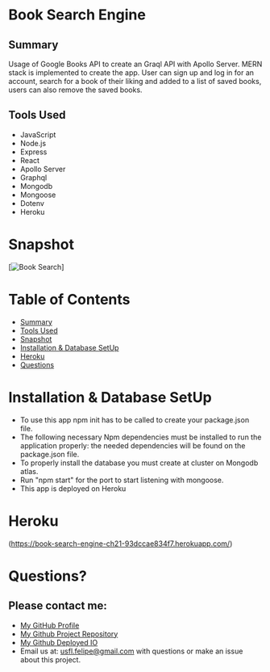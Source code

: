 # Book Search Engine

## Summary

Usage of Google Books API to create an Graql API with Apollo Server. MERN stack is implemented to create the app. User can sign up and log in for an account, search for a book of their liking and added to a list of saved books, users can also remove the saved books.

## Tools Used

* JavaScript
* Node.js
* Express
* React
* Apollo Server
* Graphql
* Mongodb
* Mongoose
* Dotenv
* Heroku


# Snapshot

[![Book Search](images/BookSearchDemo.png)]


# Table of Contents 
* [Summary](#Summary)
* [Tools Used](#Tools)
* [Snapshot](#Snapshot)
* [Installation & Database SetUp](#Installation)
* [Heroku](#Heroku)
* [Questions](#questions)


# Installation & Database SetUp
* To use this app npm init has to be called to create your package.json file.
* The following necessary Npm dependencies must be installed to run the application properly: the needed dependencies will be found on the package.json file.
* To properly install the database you must create at cluster on Mongodb atlas.
* Run "npm start" for the port to start listening with mongoose.
* This app is deployed on Heroku


# Heroku


(https://book-search-engine-ch21-93dccae834f7.herokuapp.com/)


# Questions?
## Please contact me:
  * [My GitHub Profile](https://github.com/usflfelipe)
  * [My Github Project Repository](https://github.com/usflfelipe/book-search-engine)
  * [My Github Deployed IO](https://usflfelipe.github.io/book-search-engine/)
  * Email us at: [usfl.felipe@gmail.com](mailto:usfl.felipe@gmail.com) with questions or make an issue about this project.